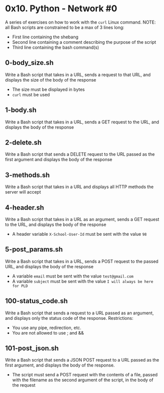 # 0x10. Python - Network #0
A series of exercises on how to work with the `curl` Linux command.
NOTE: all Bash scripts are constrained to be a max of 3 lines long:
- First line containing the shebang
- Second line containing a comment describing the purpose of the script
- Third line containing the bash command(s)

## 0-body_size.sh
Write a Bash script that takes in a URL, sends a request to that URL, and displays the size of the body of the response
- The size must be displayed in bytes
- `curl` must be used

## 1-body.sh
Write a Bash script that takes in a URL, sends a GET request to the URL, and displays the body of the response

## 2-delete.sh
Write a Bash script that sends a DELETE request to the URL passed as the first argument and displays the body of the response

## 3-methods.sh
Write a Bash script that takes in a URL and displays all HTTP methods the server will accept

## 4-header.sh
Write a Bash script that takes in a URL as an argument, sends a GET request to the URL, and displays the body of the response
- A header variable `X-School-User-Id` must be sent with the value `98`

## 5-post_params.sh
Write a Bash script that takes in a URL, sends a POST request to the passed URL, and displays the body of the response
- A variable `email` must be sent with the value `test@gmail.com`
- A variable `subject` must be sent with the value `I will always be here for PLD`

## 100-status_code.sh
Write a Bash script that sends a request to a URL passed as an argument, and displays only the status code of the response.
Restrictions:
- You use any pipe, redirection, etc.
- You are not allowed to use ; and &&

## 101-post_json.sh
Write a Bash script that sends a JSON POST request to a URL passed as the first argument, and displays the body of the response.
- The script must send a POST request with the contents of a file, passed with the filename as the second argument of the script, in the body of the request
